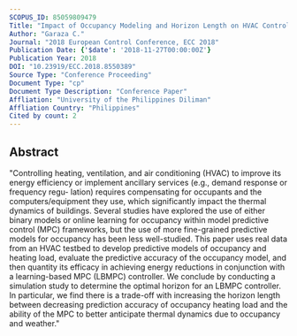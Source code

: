 ```yaml
---
SCOPUS_ID: 85059809479
Title: "Impact of Occupancy Modeling and Horizon Length on HVAC Controller Efficiency"
Author: "Garaza C."
Journal: "2018 European Control Conference, ECC 2018"
Publication Date: {'$date': '2018-11-27T00:00:00Z'}
Publication Year: 2018
DOI: "10.23919/ECC.2018.8550389"
Source Type: "Conference Proceeding"
Document Type: "cp"
Document Type Description: "Conference Paper"
Affliation: "University of the Philippines Diliman"
Affliation Country: "Philippines"
Cited by count: 2
---
```


## Abstract
"Controlling heating, ventilation, and air conditioning (HVAC) to improve its energy efficiency or implement ancillary services (e.g., demand response or frequency regu- lation) requires compensating for occupants and the computers/equipment they use, which significantly impact the thermal dynamics of buildings. Several studies have explored the use of either binary models or online learning for occupancy within model predictive control (MPC) frameworks, but the use of more fine-grained predictive models for occupancy has been less well-studied. This paper uses real data from an HVAC testbed to develop predictive models of occupancy and heating load, evaluate the predictive accuracy of the occupancy model, and then quantity its efficacy in achieving energy reductions in conjunction with a learning-based MPC (LBMPC) controller. We conclude by conducting a simulation study to determine the optimal horizon for an LBMPC controller. In particular, we find there is a trade-off with increasing the horizon length between decreasing prediction accuracy of occupancy heating load and the ability of the MPC to better anticipate thermal dynamics due to occupancy and weather."
